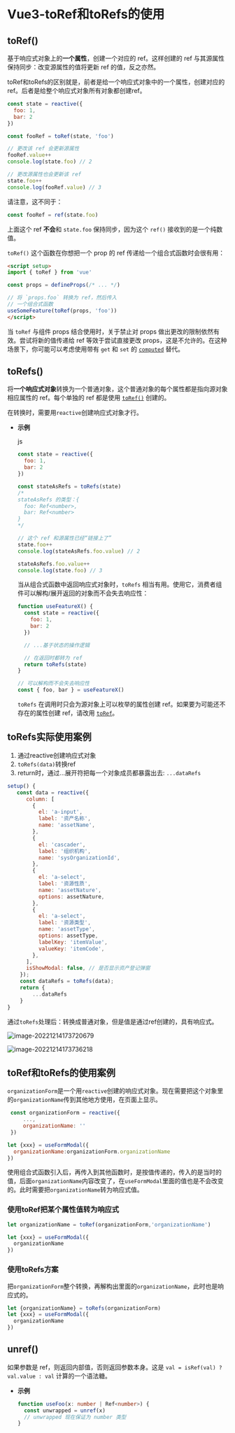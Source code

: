 # Vue3-toRef和toRefs的使用

## toRef()

基于响应式对象上的**一个属性**，创建一个对应的 ref。这样创建的 ref 与其源属性保持同步：改变源属性的值将更新 ref 的值，反之亦然。

toRef和toRefs的区别就是，前者是给一个响应式对象中的一个属性，创建对应的ref。后者是给整个响应式对象所有对象都创建ref。

```js
const state = reactive({
  foo: 1,
  bar: 2
})

const fooRef = toRef(state, 'foo')

// 更改该 ref 会更新源属性
fooRef.value++
console.log(state.foo) // 2

// 更改源属性也会更新该 ref
state.foo++
console.log(fooRef.value) // 3
```

请注意，这不同于：

```js
const fooRef = ref(state.foo)
```

上面这个 ref **不会**和 `state.foo` 保持同步，因为这个 `ref()` 接收到的是一个纯数值。

`toRef()` 这个函数在你想把一个 prop 的 ref 传递给一个组合式函数时会很有用：

```html
<script setup>
import { toRef } from 'vue'

const props = defineProps(/* ... */)

// 将 `props.foo` 转换为 ref，然后传入
// 一个组合式函数
useSomeFeature(toRef(props, 'foo'))
</script>
```

当 `toRef` 与组件 props 结合使用时，关于禁止对 props 做出更改的限制依然有效。尝试将新的值传递给 ref 等效于尝试直接更改 props，这是不允许的。在这种场景下，你可能可以考虑使用带有 `get` 和 `set` 的 [`computed`](https://cn.vuejs.org/api/reactivity-core.html#computed) 替代。

## toRefs()

将**一个响应式对象**转换为一个普通对象，这个普通对象的每个属性都是指向源对象相应属性的 ref。每个单独的 ref 都是使用 [`toRef()`](https://cn.vuejs.org/api/reactivity-utilities.html#toref) 创建的。

在转换时，需要用`reactive`创建响应式对象才行。

- **示例**

  js

  ```js
  const state = reactive({
    foo: 1,
    bar: 2
  })
  
  const stateAsRefs = toRefs(state)
  /*
  stateAsRefs 的类型：{
    foo: Ref<number>,
    bar: Ref<number>
  }
  */
  
  // 这个 ref 和源属性已经“链接上了”
  state.foo++
  console.log(stateAsRefs.foo.value) // 2
  
  stateAsRefs.foo.value++
  console.log(state.foo) // 3
  ```

  当从组合式函数中返回响应式对象时，`toRefs` 相当有用。使用它，消费者组件可以解构/展开返回的对象而不会失去响应性：

  ```js
  function useFeatureX() {
    const state = reactive({
      foo: 1,
      bar: 2
    })
  
    // ...基于状态的操作逻辑
  
    // 在返回时都转为 ref
    return toRefs(state)
  }
  
  // 可以解构而不会失去响应性
  const { foo, bar } = useFeatureX()
  ```
  
  `toRefs` 在调用时只会为源对象上可以枚举的属性创建 ref。如果要为可能还不存在的属性创建 ref，请改用 [`toRef`](https://cn.vuejs.org/api/reactivity-utilities.html#toref)。

## toRefs实际使用案例

1. 通过reactive创建响应式对象
2. `toRefs(data)`转换ref
3. return时，通过...展开符把每一个对象成员都暴露出去: `...dataRefs`

```js
setup() {
   const data = reactive({
      column: [
        {
          el: 'a-input',
          label: '资产名称',
          name: 'assetName',
        },
        {
          el: 'cascader',
          label: '组织机构',
          name: 'sysOrganizationId',
        },
        {
          el: 'a-select',
          label: '资源性质',
          name: 'assetNature',
          options: assetNature,
        },
        {
          el: 'a-select',
          label: '资源类型',
          name: 'assetType',
          options: assetType,
          labelKey: 'itemValue',
          valueKey: 'itemCode',
        },
      ],
      isShowModal: false, // 是否显示资产登记弹窗
    });
    const dataRefs = toRefs(data);
    return {
        ...dataRefs
    }
}

```

通过`toRefs`处理后：转换成普通对象，但是值是通过ref创建的，具有响应式。

![image-20221214173720679](https://f.pz.al/pzal/2022/12/14/62dec812eb88a.png)

![image-20221214173736218](https://f.pz.al/pzal/2022/12/14/aab4f8ecec710.png)



## toRef和toRefs的使用案例

`organizationForm`是一个用`reactive`创建的响应式对象。现在需要把这个对象里的`organizationName`传到其他地方使用，在页面上显示。

```js
 const organizationForm = reactive({
     ...,
     organizationName: ''
 })
```

```js
let {xxx} = useFormModal({
  organizationName:organizationForm.organizationName
})
```

使用组合式函数引入后，再传入到其他函数时，是按值传递的，传入的是当时的值，后面`organizationName`内容改变了，在`useFormModal`里面的值也是不会改变的。此时需要把`organizationName`转为响应式值。

### 使用toRef把某个属性值转为响应式

```js
let organizationName = toRef(organizationForm,'organizationName')

let {xxx} = useFormModal({
  organizationName
})
```

### 使用toRefs方案

把`organizationForm`整个转换，再解构出里面的`organizationName`，此时也是响应式的。

```js
let {organizationName} = toRefs(organizationForm)
let {xxx} = useFormModal({
  organizationName
})
```

## unref()

如果参数是 ref，则返回内部值，否则返回参数本身。这是 `val = isRef(val) ? val.value : val` 计算的一个语法糖。

- **示例**

  ```ts
  function useFoo(x: number | Ref<number>) {
    const unwrapped = unref(x)
    // unwrapped 现在保证为 number 类型
  }
  ```